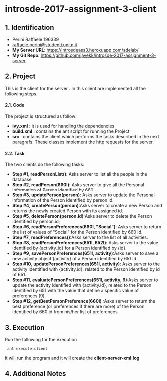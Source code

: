 # introsde-2017-assignment-3-client

## 1. Identification
* Perini Raffaele 196339
* raffaele.perini@studenti.unitn.it
* __My Server URL__: https://introsdeass3.herokuapp.com/sdelab/
* __My Git Repo__: https://github.com/javekk/introsde-2017-assignment-3-server

## 2. Project
This is the client for the server <Server URL_>. In this client are implemented all the following steps.

#### 2.1. Code
The project is structured as follow:
* __ivy.xml__ : it is used for handling the dependencies
* __build.xml__ : contains the ant script for running the Project
* __src__ : contains the client which performs the tasks described in the next paragrafs. These classes implement the http requests for the server.
#### 2.2. Task
The two clients do the following tasks:
* __Step #1__, __readPersonList()__: Asks server to list all the people in the database
* __Step #2__, __readPerson(660l)__: Asks server to give all the Personal information of Person identified by 660.
* __Step #3__, __updatePerson(person)__: Asks server to update the Personal information of the Person identified by person id.
* __Step #4__, __createPerson(person)__:Asks server to create a new Person and returns the newly created Person with its assigned id.
* __Step #5__, __deletePerson(person.id)__:Asks server to delete the Person identified by person.id;
* __Step #6__, __readPersonPreferences(660l, "Social")__: Asks server to return the list of values of "Social" for the Person identified by 660 id.
* __Step #7__, __readPreferences()__:Asks server to the list of all activities.
* __Step #8__, __readPersonPreferences(651l, 652l)__: Asks server to the value identified by {activity_id} for a Person identified by {id}.
* __Step #9__, __savePersonPreferences(651l, activity)__:Asks server to save a new activity object {activity} of a Person identified by 651 id.
* __Step #10__, **updatePersonPreferences(651l, activity)**: Asks server to the activity identified with {activity.id}, related to the Person identified by id of 651.
* **Step #11**, **evaluatePersonPreferences(651l, activity, 9)**:Asks server to update the activity identified with {activity.id}, related to the Person identified by 651 with the value that define a specific value of preferences (9).
* **Step #12**, **getBestPersonPreference(660l)** :Asks server to return the best preference (or preferences if there are more) of the Person identified by 660 id  from his/her list of preferences.

## 3. Execution
Run the following for the execution

  ```
   ant execute.client
  ```
it will run the program and it will create the __client-server-xml.log__
## 4. Additional Notes
